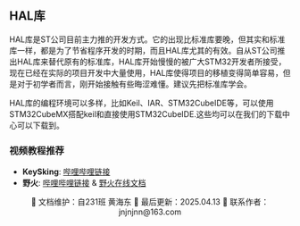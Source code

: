 ## HAL库

HAL库是ST公司目前主力推的开发方式。它的出现比标准库要晚，但其实和标准库一样，都是为了节省程序开发的时期，而且HAL库尤其的有效。自从ST公司推出HAL库来替代原有的标准库，HAL库开始慢慢的被广大STM32开发者所接受，现在已经在实际的项目开发中大量使用，HAL库使得项目的移植变得简单容易，但是对于初学者而言，刚开始接触有些晦涩难懂。建议先把标准库学会。

HAL库的编程环境可以多样，比如Keil、IAR、STM32CubeIDE等，可以使用STM32CubeMX搭配keil和直接使用STM32CubeIDE.这些均可以在我们的下载中心可以下载到。

### 视频教程推荐

- **KeySking**: [哔哩哔哩链接](https://www.bilibili.com/video/BV12v4y1y7uV/?spm_id_from=333.788)
- **野火**: [哔哩哔哩链接](https://www.bilibili.com/video/BV18X4y1M763?p=15&vd_source=0bd1e74e0fe7e200ff74a89bbb96cc11) & [野火在线文档](https://doc.embedfire.com/mcu/stm32/f103/hal_general/zh/latest/index.html)

<div align="center">
🎨 文档维护：自231班 黄海东 
📅 最后更新：2025.04.13  
📧 联系作者：jnjnjnn@163.com
</div>